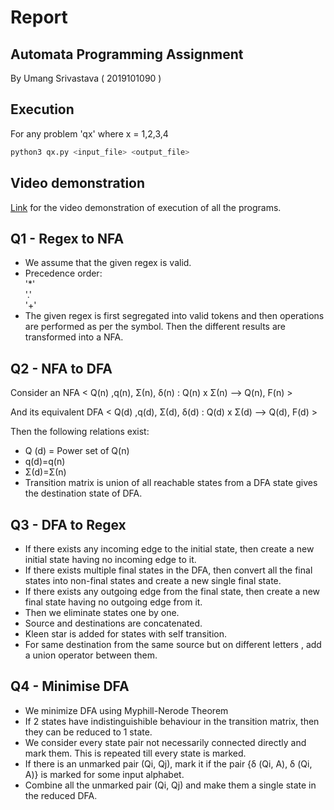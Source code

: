 # Report

## Automata Programming Assignment  
By Umang Srivastava  ( 2019101090 )

## Execution
For any problem 'qx' where x = 1,2,3,4
```bash
python3 qx.py <input_file> <output_file>
```


## Video demonstration

[Link](https://www.google.com) for the video demonstration of execution of all the programs.


## Q1 - Regex to NFA

* We assume that the given regex is valid.  
* Precedence order:  
  '*'  
  '.'  
  '+'
* The given regex is first segregated into valid tokens and then operations are performed as per the symbol. Then the different results are transformed into a NFA.

## Q2 - NFA to DFA  

Consider an NFA < Q(n) ,q(n), Σ(n), δ(n)  :  Q(n)  x  Σ(n) -->  Q(n),   F(n) >

And its equivalent DFA < Q(d) ,q(d), Σ(d), δ(d)  :  Q(d)  x  Σ(d) -->  Q(d),   F(d) >

Then the following relations exist:
- Q (d) = Power set of Q(n)
- q(d)=q(n)
- Σ(d)=Σ(n)
- Transition matrix is union of all reachable states from a DFA state gives the destination state of DFA.

## Q3 - DFA to Regex

- If there exists any incoming edge to the initial state, then create a new initial state having no incoming edge to it.
- If there exists multiple final states in the DFA, then convert all the final states into non-final states and create a new single final state.
- If there exists any outgoing edge from the final state, then create a new final state having no outgoing edge from it.
- Then we eliminate states one by one.
- Source and destinations are concatenated.
- Kleen star is added for states with self transition.
- For same destination from the same source but on different letters , add a union operator between them.


## Q4 - Minimise DFA

- We minimize DFA using Myphill-Nerode Theorem
- If 2 states have indistinguishible behaviour in the transition matrix, then
they can be reduced to 1 state.
- We consider every state pair not necessarily connected directly and mark them. This is repeated till every state is marked.
- If there is an unmarked pair (Qi, Qj), mark it if the pair {δ (Qi, A), δ (Qi, A)} is marked for some input alphabet.
- Combine all the unmarked pair (Qi, Qj) and make them a single state in the reduced DFA.
